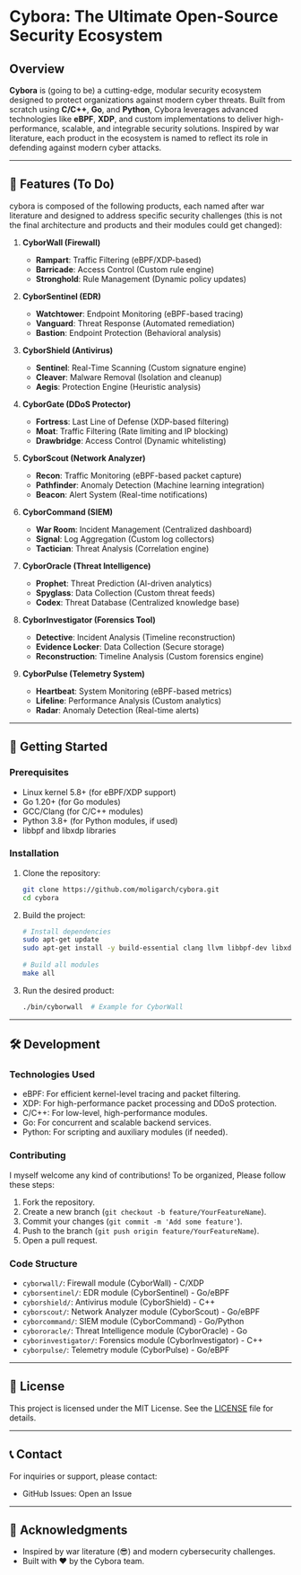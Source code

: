 # Cybora: The Ultimate Open-Source Security Ecosystem

## Overview

**Cybora** is (going to be) a cutting-edge, modular security ecosystem designed to protect organizations against modern cyber threats. Built from scratch using **C/C++**, **Go**, and **Python**, Cybora leverages advanced technologies like **eBPF**, **XDP**, and custom implementations to deliver high-performance, scalable, and integrable security solutions. Inspired by war literature, each product in the ecosystem is named to reflect its role in defending against modern cyber attacks.

---

## 🌟 Features (To Do)
cybora is composed of the following products, each named after war literature and designed to address specific security challenges (this is not the final architecture and products and their modules could get changed):

1. **CyborWall (Firewall)**  
   - **Rampart**: Traffic Filtering (eBPF/XDP-based)  
   - **Barricade**: Access Control (Custom rule engine)  
   - **Stronghold**: Rule Management (Dynamic policy updates)  

2. **CyborSentinel (EDR)**  
   - **Watchtower**: Endpoint Monitoring (eBPF-based tracing)  
   - **Vanguard**: Threat Response (Automated remediation)  
   - **Bastion**: Endpoint Protection (Behavioral analysis)  

3. **CyborShield (Antivirus)**  
   - **Sentinel**: Real-Time Scanning (Custom signature engine)  
   - **Cleaver**: Malware Removal (Isolation and cleanup)  
   - **Aegis**: Protection Engine (Heuristic analysis)  

4. **CyborGate (DDoS Protector)**  
   - **Fortress**: Last Line of Defense (XDP-based filtering)  
   - **Moat**: Traffic Filtering (Rate limiting and IP blocking)  
   - **Drawbridge**: Access Control (Dynamic whitelisting)  

5. **CyborScout (Network Analyzer)**  
   - **Recon**: Traffic Monitoring (eBPF-based packet capture)  
   - **Pathfinder**: Anomaly Detection (Machine learning integration)  
   - **Beacon**: Alert System (Real-time notifications)  

6. **CyborCommand (SIEM)**  
   - **War Room**: Incident Management (Centralized dashboard)  
   - **Signal**: Log Aggregation (Custom log collectors)  
   - **Tactician**: Threat Analysis (Correlation engine)  

7. **CyborOracle (Threat Intelligence)**  
   - **Prophet**: Threat Prediction (AI-driven analytics)  
   - **Spyglass**: Data Collection (Custom threat feeds)  
   - **Codex**: Threat Database (Centralized knowledge base)  

8. **CyborInvestigator (Forensics Tool)**  
   - **Detective**: Incident Analysis (Timeline reconstruction)  
   - **Evidence Locker**: Data Collection (Secure storage)  
   - **Reconstruction**: Timeline Analysis (Custom forensics engine)  

9. **CyborPulse (Telemetry System)**  
   - **Heartbeat**: System Monitoring (eBPF-based metrics)  
   - **Lifeline**: Performance Analysis (Custom analytics)  
   - **Radar**: Anomaly Detection (Real-time alerts)  

---

## 🚀 Getting Started

### Prerequisites
- Linux kernel 5.8+ (for eBPF/XDP support)
- Go 1.20+ (for Go modules)
- GCC/Clang (for C/C++ modules)
- Python 3.8+ (for Python modules, if used)
- libbpf and libxdp libraries

### Installation
1. Clone the repository:
   ```bash
   git clone https://github.com/moligarch/cybora.git
   cd cybora
   ```
2. Build the project:
   ```bash
   # Install dependencies
   sudo apt-get update
   sudo apt-get install -y build-essential clang llvm libbpf-dev libxdp-dev golang
  
   # Build all modules
   make all
   ```
3. Run the desired product:
   ```bash
   ./bin/cyborwall  # Example for CyborWall
   ```

---

## 🛠️ Development

### Technologies Used

- eBPF: For efficient kernel-level tracing and packet filtering.
- XDP: For high-performance packet processing and DDoS protection.
- C/C++: For low-level, high-performance modules.
- Go: For concurrent and scalable backend services.
- Python: For scripting and auxiliary modules (if needed).

### Contributing

I myself welcome any kind of contributions! To be organized, Please follow these steps:

1. Fork the repository.
2. Create a new branch (`git checkout -b feature/YourFeatureName`).
3. Commit your changes (`git commit -m 'Add some feature'`).
4. Push to the branch (`git push origin feature/YourFeatureName`).
5. Open a pull request.

### Code Structure
- `cyborwall/`: Firewall module (CyborWall) - C/XDP
- `cyborsentinel/`: EDR module (CyborSentinel) - Go/eBPF
- `cyborshield/`: Antivirus module (CyborShield) - C++
- `cyborscout/`: Network Analyzer module (CyborScout) - Go/eBPF
- `cyborcommand/`: SIEM module (CyborCommand) - Go/Python
- `cybororacle/`: Threat Intelligence module (CyborOracle) - Go
- `cyborinvestigator/`: Forensics module (CyborInvestigator) - C++
- `cyborpulse/`: Telemetry module (CyborPulse) - Go/eBPF

---

## 📜 License
This project is licensed under the MIT License. See the [LICENSE](LICENSE) file for details.

---

## 📞 Contact
For inquiries or support, please contact:
- GitHub Issues: Open an Issue

---

## 🙏 Acknowledgments

- Inspired by war literature (😎) and modern cybersecurity challenges.
- Built with ❤️ by the Cybora team.
